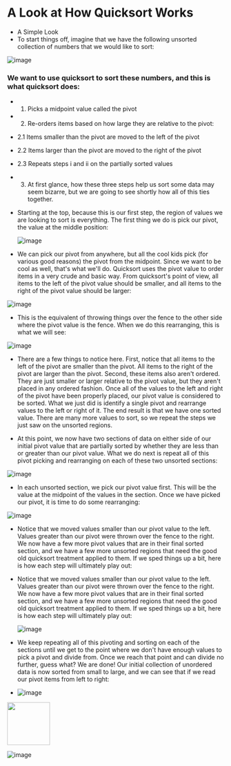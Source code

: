 # A Look at How Quicksort Works

- A Simple Look
- To start things off, imagine that we have the following unsorted collection of numbers that we would like to sort:

![image](https://github.com/user-attachments/assets/6bbddd0c-858b-4de3-9345-356e824d4a71)


### We want to use quicksort to sort these numbers, and this is what quicksort does:

- 1.  Picks a midpoint value called the pivot
- 2.  Re-orders items based on how large they are relative to the pivot:
- 2.1 Items smaller than the pivot are moved to the left of the pivot
- 2.2 Items larger than the pivot are moved to the right of the pivot
- 2.3 Repeats steps i and ii on the partially sorted values
- 3.  At first glance, how these three steps help us sort some data may seem bizarre, but we are going to see shortly how all of this ties together.

- Starting at the top, because this is our first step, the region of values we are looking to sort is everything. The first thing we do is pick our pivot, the value at the middle position:

  ![image](https://github.com/user-attachments/assets/54b6c63e-217a-4430-8bda-730fd4e726c8)

- We can pick our pivot from anywhere, but all the cool kids pick (for various good reasons) the pivot from the midpoint. Since we want to be cool as well, that's what we'll do. Quicksort uses the pivot value to order items in a very crude and basic way. From quicksort's point of view, all items to the left of the pivot value should be smaller, and all items to the right of the pivot value should be larger:

![image](https://github.com/user-attachments/assets/bd777414-00a5-4dfa-b942-e23ecfef798b)

- This is the equivalent of throwing things over the fence to the other side where the pivot value is the fence. When we do this rearranging, this is what we will see:

![image](https://github.com/user-attachments/assets/4565c22f-c442-42e1-bbfa-7752ffbcbab1)


- There are a few things to notice here. First, notice that all items to the left of the pivot are smaller than the pivot. All items to the right of the pivot are larger than the pivot. Second, these items also aren't ordered. They are just smaller or larger relative to the pivot value, but they aren't placed in any ordered fashion. Once all of the values to the left and right of the pivot have been properly placed, our pivot value is considered to be sorted. What we just did is identify a single pivot and rearrange values to the left or right of it. The end result is that we have one sorted value. There are many more values to sort, so we repeat the steps we just saw on the unsorted regions.

- At this point, we now have two sections of data on either side of our initial pivot value that are partially sorted by whether they are less than or greater than our pivot value. What we do next is repeat all of this pivot picking and rearranging on each of these two unsorted sections:

![image](https://github.com/user-attachments/assets/45e246bc-db4f-47b9-821d-ab4f996e635c)

- In each unsorted section, we pick our pivot value first. This will be the value at the midpoint of the values in the section. Once we have picked our pivot, it is time to do some rearranging:

![image](https://github.com/user-attachments/assets/bf4b4a0a-48b5-4d3b-91ed-a9e470503cde)


- Notice that we moved values smaller than our pivot value to the left. Values greater than our pivot were thrown over the fence to the right. We now have a few more pivot values that are in their final sorted section, and we have a few more unsorted regions that need the good old quicksort treatment applied to them. If we sped things up a bit, here is how each step will ultimately play out:

- Notice that we moved values smaller than our pivot value to the left. Values greater than our pivot were thrown over the fence to the right. We now have a few more pivot values that are in their final sorted section, and we have a few more unsorted regions that need the good old quicksort treatment applied to them. If we sped things up a bit, here is how each step will ultimately play out:

  ![image](https://github.com/user-attachments/assets/9eae6a88-a5ec-4f00-a2e8-aaff86d557cd)

- We keep repeating all of this pivoting and sorting on each of the sections until we get to the point where we don't have enough values to pick a pivot and divide from. Once we reach that point and can divide no further, guess what? We are done! Our initial collection of unordered data is now sorted from small to large, and we can see that if we read our pivot items from left to right:

- ![image](https://github.com/user-attachments/assets/9676c79d-12fd-437b-a66b-3b480933d8cd)

<img src="![image](https://github.com/user-attachments/assets/cb9d7598-ba75-4c12-a74e-7ec64f1c7c1c)
" width="99"/>

![image](https://github.com/user-attachments/assets/cb9d7598-ba75-4c12-a74e-7ec64f1c7c1c)

